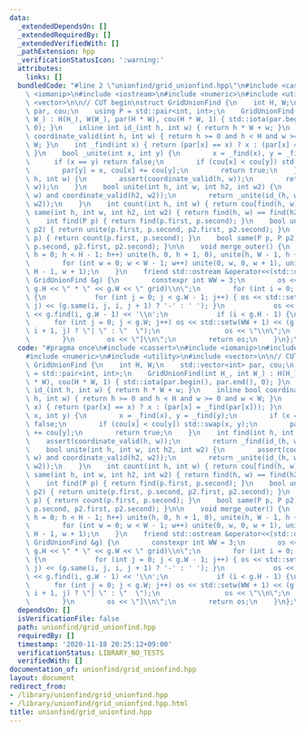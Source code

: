 ```yaml
---
data:
  _extendedDependsOn: []
  _extendedRequiredBy: []
  _extendedVerifiedWith: []
  _pathExtension: hpp
  _verificationStatusIcon: ':warning:'
  attributes:
    links: []
  bundledCode: "#line 2 \"unionfind/grid_unionfind.hpp\"\n#include <cassert>\n#include\
    \ <iomanip>\n#include <iostream>\n#include <numeric>\n#include <utility>\n#include\
    \ <vector>\n\n// CUT begin\nstruct GridUnionFind {\n    int H, W;\n    std::vector<int>\
    \ par, cou;\n    using P = std::pair<int, int>;\n    GridUnionFind(int H_, int\
    \ W_) : H(H_), W(W_), par(H * W), cou(H * W, 1) { std::iota(par.begin(), par.end(),\
    \ 0); }\n    inline int id_(int h, int w) { return h * W + w; }\n    inline bool\
    \ coordinate_valid(int h, int w) { return h >= 0 and h < H and w >= 0 and w <\
    \ W; }\n    int _find(int x) { return (par[x] == x) ? x : (par[x] = _find(par[x]));\
    \ }\n    bool _unite(int x, int y) {\n        x = _find(x), y = _find(y);\n  \
    \      if (x == y) return false;\n        if (cou[x] < cou[y]) std::swap(x, y);\n\
    \        par[y] = x, cou[x] += cou[y];\n        return true;\n    }\n    int find(int\
    \ h, int w) {\n        assert(coordinate_valid(h, w));\n        return _find(id_(h,\
    \ w));\n    }\n    bool unite(int h, int w, int h2, int w2) {\n        assert(coordinate_valid(h,\
    \ w) and coordinate_valid(h2, w2));\n        return _unite(id_(h, w), id_(h2,\
    \ w2));\n    }\n    int count(int h, int w) { return cou[find(h, w)]; }\n    bool\
    \ same(int h, int w, int h2, int w2) { return find(h, w) == find(h2, w2); }\n\n\
    \    int find(P p) { return find(p.first, p.second); }\n    bool unite(P p, P\
    \ p2) { return unite(p.first, p.second, p2.first, p2.second); }\n    int count(P\
    \ p) { return count(p.first, p.second); }\n    bool same(P p, P p2) { return same(p.first,\
    \ p.second, p2.first, p2.second); }\n\n    void merge_outer() {\n        for (int\
    \ h = 0; h < H - 1; h++) unite(h, 0, h + 1, 0), unite(h, W - 1, h + 1, W - 1);\n\
    \        for (int w = 0; w < W - 1; w++) unite(0, w, 0, w + 1), unite(H - 1, w,\
    \ H - 1, w + 1);\n    }\n    friend std::ostream &operator<<(std::ostream &os,\
    \ GridUnionFind &g) {\n        constexpr int WW = 3;\n        os << \"[(\" <<\
    \ g.H << \" * \" << g.W << \" grid)\\n\";\n        for (int i = 0; i < g.H; i++)\
    \ {\n            for (int j = 0; j < g.W - 1; j++) { os << std::setw(WW) << g.find(i,\
    \ j) << (g.same(i, j, i, j + 1) ? '-' : ' '); }\n            os << std::setw(WW)\
    \ << g.find(i, g.W - 1) << '\\n';\n            if (i < g.H - 1) {\n          \
    \      for (int j = 0; j < g.W; j++) os << std::setw(WW + 1) << (g.same(i, j,\
    \ i + 1, j) ? \"| \" : \"  \");\n                os << \"\\n\";\n            }\n\
    \        }\n        os << \"]\\n\";\n        return os;\n    }\n};\n"
  code: "#pragma once\n#include <cassert>\n#include <iomanip>\n#include <iostream>\n\
    #include <numeric>\n#include <utility>\n#include <vector>\n\n// CUT begin\nstruct\
    \ GridUnionFind {\n    int H, W;\n    std::vector<int> par, cou;\n    using P\
    \ = std::pair<int, int>;\n    GridUnionFind(int H_, int W_) : H(H_), W(W_), par(H\
    \ * W), cou(H * W, 1) { std::iota(par.begin(), par.end(), 0); }\n    inline int\
    \ id_(int h, int w) { return h * W + w; }\n    inline bool coordinate_valid(int\
    \ h, int w) { return h >= 0 and h < H and w >= 0 and w < W; }\n    int _find(int\
    \ x) { return (par[x] == x) ? x : (par[x] = _find(par[x])); }\n    bool _unite(int\
    \ x, int y) {\n        x = _find(x), y = _find(y);\n        if (x == y) return\
    \ false;\n        if (cou[x] < cou[y]) std::swap(x, y);\n        par[y] = x, cou[x]\
    \ += cou[y];\n        return true;\n    }\n    int find(int h, int w) {\n    \
    \    assert(coordinate_valid(h, w));\n        return _find(id_(h, w));\n    }\n\
    \    bool unite(int h, int w, int h2, int w2) {\n        assert(coordinate_valid(h,\
    \ w) and coordinate_valid(h2, w2));\n        return _unite(id_(h, w), id_(h2,\
    \ w2));\n    }\n    int count(int h, int w) { return cou[find(h, w)]; }\n    bool\
    \ same(int h, int w, int h2, int w2) { return find(h, w) == find(h2, w2); }\n\n\
    \    int find(P p) { return find(p.first, p.second); }\n    bool unite(P p, P\
    \ p2) { return unite(p.first, p.second, p2.first, p2.second); }\n    int count(P\
    \ p) { return count(p.first, p.second); }\n    bool same(P p, P p2) { return same(p.first,\
    \ p.second, p2.first, p2.second); }\n\n    void merge_outer() {\n        for (int\
    \ h = 0; h < H - 1; h++) unite(h, 0, h + 1, 0), unite(h, W - 1, h + 1, W - 1);\n\
    \        for (int w = 0; w < W - 1; w++) unite(0, w, 0, w + 1), unite(H - 1, w,\
    \ H - 1, w + 1);\n    }\n    friend std::ostream &operator<<(std::ostream &os,\
    \ GridUnionFind &g) {\n        constexpr int WW = 3;\n        os << \"[(\" <<\
    \ g.H << \" * \" << g.W << \" grid)\\n\";\n        for (int i = 0; i < g.H; i++)\
    \ {\n            for (int j = 0; j < g.W - 1; j++) { os << std::setw(WW) << g.find(i,\
    \ j) << (g.same(i, j, i, j + 1) ? '-' : ' '); }\n            os << std::setw(WW)\
    \ << g.find(i, g.W - 1) << '\\n';\n            if (i < g.H - 1) {\n          \
    \      for (int j = 0; j < g.W; j++) os << std::setw(WW + 1) << (g.same(i, j,\
    \ i + 1, j) ? \"| \" : \"  \");\n                os << \"\\n\";\n            }\n\
    \        }\n        os << \"]\\n\";\n        return os;\n    }\n};\n"
  dependsOn: []
  isVerificationFile: false
  path: unionfind/grid_unionfind.hpp
  requiredBy: []
  timestamp: '2020-11-18 20:25:12+09:00'
  verificationStatus: LIBRARY_NO_TESTS
  verifiedWith: []
documentation_of: unionfind/grid_unionfind.hpp
layout: document
redirect_from:
- /library/unionfind/grid_unionfind.hpp
- /library/unionfind/grid_unionfind.hpp.html
title: unionfind/grid_unionfind.hpp
---
```

